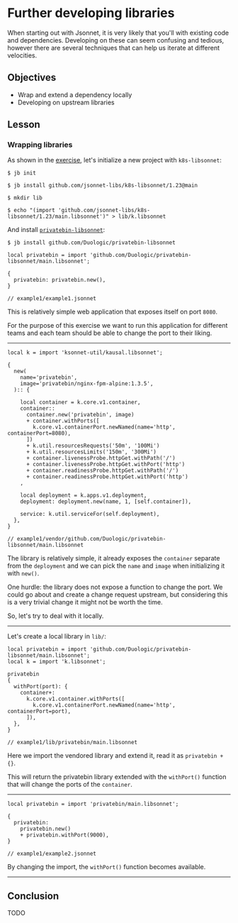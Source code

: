 # Further developing libraries

When starting out with Jsonnet, it is very likely that you'll with existing code and
dependencies. Developing on these can seem confusing and tedious, however there are
several techniques that can help us iterate at different velocities.


## Objectives

- Wrap and extend a dependency locally
- Developing on upstream libraries

## Lesson

### Wrapping libraries

As shown in the [exercise](lesson3.md#solution), let's initialize a new project with
`k8s-libsonnet`:

`$ jb init`

`$ jb install github.com/jsonnet-libs/k8s-libsonnet/1.23@main`

`$ mkdir lib`

`$ echo "(import 'github.com/jsonnet-libs/k8s-libsonnet/1.23/main.libsonnet')" > lib/k.libsonnet`

And install
[`privatebin-libsonnet`](https://github.com/Duologic/privatebin-libsonnet):

`$ jb install github.com/Duologic/privatebin-libsonnet`

```jsonnet
local privatebin = import 'github.com/Duologic/privatebin-libsonnet/main.libsonnet';

{
  privatebin: privatebin.new(),
}

// example1/example1.jsonnet
```


This is relatively simple web application that exposes itself on port `8080`.

For the purpose of this exercise we want to run this application for different teams and
each team should be able to change the port to their liking.

---

```jsonnet
local k = import 'ksonnet-util/kausal.libsonnet';

{
  new(
    name='privatebin',
    image='privatebin/nginx-fpm-alpine:1.3.5',
  ):: {

    local container = k.core.v1.container,
    container::
      container.new('privatebin', image)
      + container.withPorts([
        k.core.v1.containerPort.newNamed(name='http', containerPort=8080),
      ])
      + k.util.resourcesRequests('50m', '100Mi')
      + k.util.resourcesLimits('150m', '300Mi')
      + container.livenessProbe.httpGet.withPath('/')
      + container.livenessProbe.httpGet.withPort('http')
      + container.readinessProbe.httpGet.withPath('/')
      + container.readinessProbe.httpGet.withPort('http')
    ,

    local deployment = k.apps.v1.deployment,
    deployment: deployment.new(name, 1, [self.container]),

    service: k.util.serviceFor(self.deployment),
  },
}

// example1/vendor/github.com/Duologic/privatebin-libsonnet/main.libsonnet
```


The library is relatively simple, it already exposes the `container` separate from the
`deployment` and we can pick the `name` and `image` when initializing it with `new()`.

One hurdle: the library does not expose a function to change the port. We could go about
and create a change request upstream, but considering this is a very trivial change it
might not be worth the time.

So, let's try to deal with it locally.

---

Let's create a local library in `lib/`:

```jsonnet
local privatebin = import 'github.com/Duologic/privatebin-libsonnet/main.libsonnet';
local k = import 'k.libsonnet';

privatebin
{
  withPort(port): {
    container+:
      k.core.v1.container.withPorts([
        k.core.v1.containerPort.newNamed(name='http', containerPort=port),
      ]),
  },
}

// example1/lib/privatebin/main.libsonnet
```


Here we import the vendored library and extend it, read it as `privatebin + {}`.

This will return the privatebin library extended with the `withPort()` function that will
change the ports of the `container`.

---

```jsonnet
local privatebin = import 'privatebin/main.libsonnet';

{
  privatebin:
    privatebin.new()
    + privatebin.withPort(9000),
}

// example1/example2.jsonnet
```


By changing the import, the `withPort()` function becomes available.

---


## Conclusion

TODO

